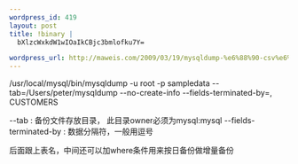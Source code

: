 ```yaml
--- 
wordpress_id: 419
layout: post
title: !binary |
  bXlzcWxkdW1wIOaIkCBjc3bmlofku7Y=

wordpress_url: http://maweis.com/2009/03/19/mysqldump-%e6%88%90-csv%e6%96%87%e4%bb%b6/
---
```

 /usr/local/mysql/bin/mysqldump -u root -p sampledata --tab=/Users/peter/mysqldump --no-create-info --fields-terminated-by=, CUSTOMERS

--tab : 备份文件存放目录， 此目录owner必须为mysql:mysql
--fields-terminated-by :  数据分隔符，一般用逗号

后面跟上表名，中间还可以加where条件用来按日备份做增量备份
